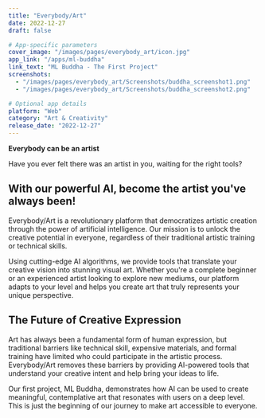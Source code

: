 ```yaml
---
title: "Everybody/Art"
date: 2022-12-27
draft: false

# App-specific parameters
cover_image: "/images/pages/everybody_art/icon.jpg"
app_link: "/apps/ml-buddha"
link_text: "ML Buddha - The First Project"
screenshots:
  - "/images/pages/everybody_art/Screenshots/buddha_screenshot1.png"
  - "/images/pages/everybody_art/Screenshots/buddha_screenshot2.png"

# Optional app details
platform: "Web"
category: "Art & Creativity"
release_date: "2022-12-27"
---
```


**Everybody can be an artist**

Have you ever felt there was an artist in you, waiting for the right tools?

## With our powerful AI, become the artist you've always been!

Everybody/Art is a revolutionary platform that democratizes artistic creation through the power of artificial intelligence. Our mission is to unlock the creative potential in everyone, regardless of their traditional artistic training or technical skills.

Using cutting-edge AI algorithms, we provide tools that translate your creative vision into stunning visual art. Whether you're a complete beginner or an experienced artist looking to explore new mediums, our platform adapts to your level and helps you create art that truly represents your unique perspective.

## The Future of Creative Expression

Art has always been a fundamental form of human expression, but traditional barriers like technical skill, expensive materials, and formal training have limited who could participate in the artistic process. Everybody/Art removes these barriers by providing AI-powered tools that understand your creative intent and help bring your ideas to life.

Our first project, ML Buddha, demonstrates how AI can be used to create meaningful, contemplative art that resonates with users on a deep level. This is just the beginning of our journey to make art accessible to everyone.